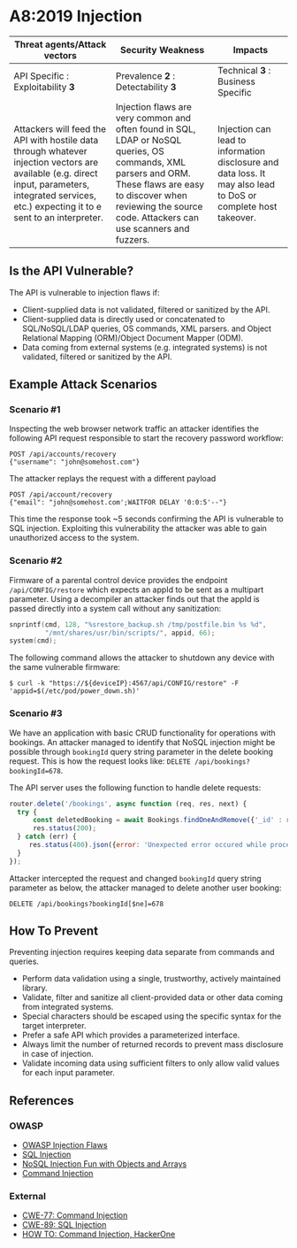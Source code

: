 A8:2019 Injection
=================

| Threat agents/Attack vectors | Security Weakness | Impacts |
| - | - | - |
| API Specific : Exploitability **3** | Prevalence **2** : Detectability **3** | Technical **3** : Business Specific |
| Attackers will feed the API with hostile data through whatever injection vectors are available (e.g. direct input, parameters, integrated services, etc.) expecting it to e sent to an interpreter. | Injection flaws are very common and often found in SQL, LDAP or NoSQL queries, OS commands, XML parsers and ORM. These flaws are easy to discover when reviewing the source code. Attackers can use scanners and fuzzers. | Injection can lead to information disclosure and data loss. It may also lead to DoS or complete host takeover. |

## Is the API Vulnerable?

The API is vulnerable to injection flaws if:

* Client-supplied data is not validated, filtered or sanitized by the API.
* Client-supplied data is directly used or concatenated to SQL/NoSQL/LDAP
  queries, OS commands, XML parsers. and Object Relational Mapping (ORM)/Object
  Document Mapper (ODM).
* Data coming from external systems (e.g. integrated systems) is not validated,
  filtered or sanitized by the API.

## Example Attack Scenarios

### Scenario #1

Inspecting the web browser network traffic an attacker identifies the following
API request responsible to start the recovery password workflow:

```
POST /api/accounts/recovery
{"username": "john@somehost.com"}
```

The attacker replays the request with a different payload

```
POST /api/account/recovery
{"email": "john@somehost.com';WAITFOR DELAY '0:0:5'--"}
```

This time the response took ~5 seconds confirming the API is vulnerable to SQL
injection. Exploiting this vulnerability the attacker was able to gain
unauthorized access to the system.

### Scenario #2

Firmware of a parental control device provides the endpoint
`/api/CONFIG/restore` which expects an appId to be sent as a multipart
parameter. Using a decompiler an attacker finds out that the appId is passed
directly into a system call without any sanitization:

```c
snprintf(cmd, 128, "%srestore_backup.sh /tmp/postfile.bin %s %d",
         "/mnt/shares/usr/bin/scripts/", appid, 66);
system(cmd);
```

The following command allows the attacker to shutdown any device with the same
vulnerable firmware:

```
$ curl -k "https://${deviceIP}:4567/api/CONFIG/restore" -F 'appid=$(/etc/pod/power_down.sh)'
```

### Scenario #3

We have an application with basic CRUD functionality for operations with
bookings. An attacker managed to identify that NoSQL injection might be possible
through `bookingId` query string parameter in the delete booking request. This
is how the request looks like: `DELETE /api/bookings?bookingId=678`.

The API server uses the following function to handle delete requests:

```javascript
router.delete('/bookings', async function (req, res, next) {
  try {
      const deletedBooking = await Bookings.findOneAndRemove({'_id' : req.query.bookingId});
      res.status(200);
  } catch (err) {
     res.status(400).json({error: 'Unexpected error occured while processing a request'});
  }
});
```

Attacker intercepted the request and changed `bookingId` query string parameter
as below, the attacker managed to delete another user booking:

```
DELETE /api/bookings?bookingId[$ne]=678
```

## How To Prevent

Preventing injection requires keeping data separate from commands and queries.

* Perform data validation using a single, trustworthy, actively maintained
  library.
* Validate, filter and sanitize all client-provided data or other data coming
  from integrated systems.
* Special characters should be escaped using the specific syntax for the target
  interpreter.
* Prefer a safe API which provides a parameterized interface.
* Always limit the number of returned records to prevent mass disclosure in case
  of injection.
* Validate incoming data using sufficient filters to only allow valid values for
  each input parameter.

## References

### OWASP

* [OWASP Injection Flaws][1]
* [SQL Injection][2]
* [NoSQL Injection Fun with Objects and Arrays][3]
* [Command Injection][4]

### External

* [CWE-77: Command Injection][5]
* [CWE-89: SQL Injection][6]
* [HOW TO: Command Injection, HackerOne][7]

[1]: https://www.owasp.org/index.php/Injection_Flaws
[2]: https://www.owasp.org/index.php/SQL_Injection
[3]: https://www.owasp.org/images/e/ed/GOD16-NOSQL.pdf
[4]: https://www.owasp.org/index.php/Command_Injection
[5]: https://cwe.mitre.org/data/definitions/77.html
[6]: https://cwe.mitre.org/data/definitions/89.html
[7]: https://www.hackerone.com/blog/how-to-command-injections

